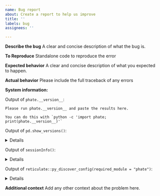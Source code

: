 ```yaml
---
name: Bug report
about: Create a report to help us improve
title: ''
labels: bug
assignees: ''

---
```


**Describe the bug**
A clear and concise description of what the bug is.

**To Reproduce**
Standalone code to reproduce the error

**Expected behavior**
A clear and concise description of what you expected to happen.

**Actual behavior**
Please include the full traceback of any errors

**System information:**

Output of `phate.__version__`:

```
Please run phate.__version__ and paste the results here.

You can do this with `python -c 'import phate; print(phate.__version__)'`
```

Output of `pd.show_versions()`:

<details>

```
Please run pd.show_versions() and paste the results here.

You can do this with `python -c 'import pandas as pd; pd.show_versions()'`
```

</details>

Output of `sessionInfo()`:

<details>

```
Please run sessionInfo() and paste the results here.

You can do this with `R -e 'library(phateR); sessionInfo()'`
```

</details>

Output of `reticulate::py_discover_config(required_module = "phate")`:

<details>

```
Please run `reticulate::py_discover_config(required_module = "phate")` and paste the results here.

You can do this with `R -e 'reticulate::py_discover_config(required_module = "phate")'`
```

</details>

**Additional context**
Add any other context about the problem here.
